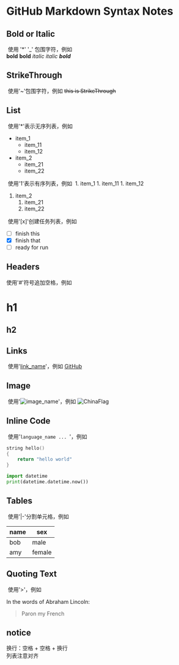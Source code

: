 # GitHub Markdown Syntax Notes

## Bold or Italic
  使用 '*' '_' 包围字符，例如  
  **bold** __bold__
  *italic* _italic_
  **_bold_**
  
## StrikeThrough
  使用'~'包围字符，例如
  ~~this is StrikeThrough~~

## List
  使用'*'表示无序列表，例如
  * item_1
    * item_11
    * item_12
  * item_2
    * item_21
    * item_22
    
  使用'1'表示有序列表，例如
  1. item_1
     1. item_11
     1. item_12
  1. item_2
     1. item_21
     1. item_22
     
  使用'[x]'创建任务列表，例如
  - [ ] finish this
  - [x] finish that
  - [ ] ready for run

## Headers
  使用'#'符号追加空格，例如  
  # h1 
  ## h2
  
## Links
  使用'[link_name](link_url)'，例如
  [GitHub](http://github.com)
  
## Image
  使用'![image_name](image_url)'，例如
  ![ChinaFlag](https://wiki.factorio.com/images/thumb/Flag_zh.png/25px-Flag_zh.png)
  
## Inline Code
  使用'```language_name ... ```'，例如
```c
string hello()
{
    return "hello world"
}
```
```python
import datetime
print(datetime.datetime.now())
```

## Tables
  使用'|-'分割单元格，例如
  
  name|sex
  ----|----
  bob|male
  amy|female
  
## Quoting Text
  使用'>'，例如
  
  In the words of Abraham Lincoln:
  > Paron my French
  
## notice
  换行：空格 + 空格 + 换行  
  列表注意对齐
